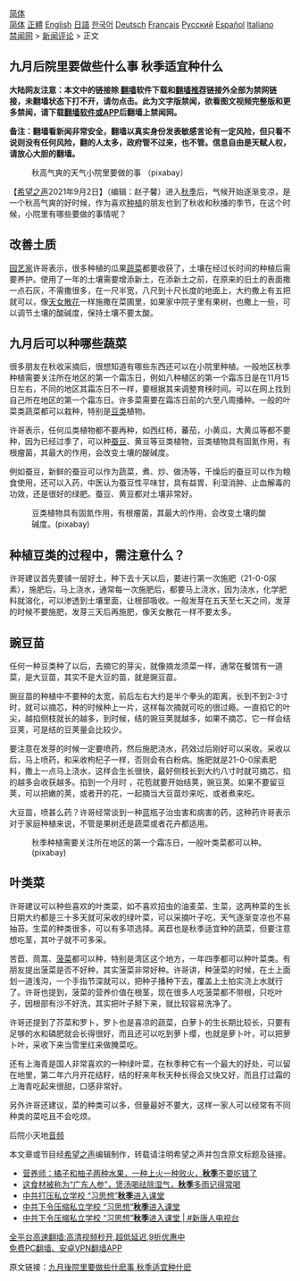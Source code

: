  <!-- 面包屑导航 --> <div class="breadcrumb"><!-- GTranslate: https://gtranslate.io/ -->  <div class="switcher notranslate">  <div class="selected">  <a href="#" onclick="return false;"> 简体</a>  </div>  <div class="option">  <a href="https://www.bannedbook.org" onclick="doGTranslate('zh-CN|zh-CN');jQuery('div.switcher div.selected a').html(jQuery(this).html());return false;" title="简体中文" class="nturl selected"> 简体</a>  <a href="https://www.bannedbook.org/zh-tw/" onclick="doGTranslate('zh-CN|zh-TW');jQuery('div.switcher div.selected a').html(jQuery(this).html());return false;" title="繁體中文" class="nturl"> 正體</a>  <a href="https://www.bannedbook.org/en/" onclick="doGTranslate('zh-CN|en');jQuery('div.switcher div.selected a').html(jQuery(this).html());return false;" title="English" class="nturl"> English</a>  <a href="https://www.bannedbook.org/ja/" onclick="doGTranslate('zh-CN|ja');jQuery('div.switcher div.selected a').html(jQuery(this).html());return false;" title="日本語" class="nturl"> 日語</a>  <a href="https://www.bannedbook.org/ko/" onclick="doGTranslate('zh-CN|ko');jQuery('div.switcher div.selected a').html(jQuery(this).html());return false;" title="한국어" class="nturl"> 한국어</a>  <a href="https://www.bannedbook.org/de/" onclick="doGTranslate('zh-CN|de');jQuery('div.switcher div.selected a').html(jQuery(this).html());return false;" title="Deutsch" class="nturl"> Deutsch</a>  <a href="https://www.bannedbook.org/fr/" onclick="doGTranslate('zh-CN|fr');jQuery('div.switcher div.selected a').html(jQuery(this).html());return false;" title="Français" class="nturl"> Français</a>  <a href="https://www.bannedbook.org/ru/" onclick="doGTranslate('zh-CN|ru');jQuery('div.switcher div.selected a').html(jQuery(this).html());return false;" title="Русский" class="nturl"> Русский</a>  <a href="https://www.bannedbook.org/es/" onclick="doGTranslate('zh-CN|es');jQuery('div.switcher div.selected a').html(jQuery(this).html());return false;" title="Español" class="nturl"> Español</a>  <a href="https://www.bannedbook.org/it/" onclick="doGTranslate('zh-CN|it');jQuery('div.switcher div.selected a').html(jQuery(this).html());return false;" title="Italiano" class="nturl"> Italiano</a>  </div>  </div>      <div class='breadcrumb-sub'><!-- Breadcrumb NavXT 6.3.0 --> <a href="https://www.bannedbook.org/" class="home">禁闻网</a> &gt; <a href="https://www.bannedbook.org/bnews/comments/" class="category">新闻评论</a> &gt; 正文</div></div><h2>九月后院里要做些什么事 秋季适宜种什么</h2> <p class="notice"><b>大陆网友注意：本文中的链接除 <a href="https://github.com/bannedbook/fanqiang" >翻墙</a>软件下载和<a href="https://github.com/killgcd/justmysocks/blob/master/README.md">翻墙推荐</a>链接外全部为禁网链接，未翻墙状态下打不开，请勿点击。此为文字版禁闻，欲看图文视频完整版和更多禁闻，请下载<a href="https://github.com/bannedbook/fanqiang">翻墙软件或APP</a>后翻墙上禁闻网。</p><p>备注：翻墙看新闻非常安全，翻墙以真实身份发表敏感言论有一定风险，但只看不说则没有任何风险，翻的人太多，政府管不过来，也不管。信息自由是天赋人权，请放心大胆的翻墙。</b></p>  <div class="entry"> <figure> <p><figcaption>秋高气爽的天气小院里要做的事 （pixabay）</figcaption></figure> <p>【<span class='wp_keywordlink_affiliate'><a href="https://www.soundofhope.org" title="希望之声" target="_blank">希望之声</a></span>2021年9月2日】（编辑：赵子馨）进入<a href="https://www.bannedbook.org/bnews/tag/%E7%A7%8B%E5%AD%A3/" class="st_tag internal_tag" rel="tag" title="标签 秋季 下的日志">秋季</a>后，气候开始逐渐变凉，是一个秋高气爽的好时候，作为喜欢<a href="https://www.bannedbook.org/bnews/tag/%E7%A7%8D%E6%A4%8D/" class="st_tag internal_tag" rel="tag" title="标签 种植 下的日志">种植</a>的朋友也到了秋收和秋播的季节，在这个时候，小院里有哪些要做的事情呢？</p> <h2><strong>改善土质</strong></h2> <p><a href="https://www.bannedbook.org/bnews/tag/%e5%9b%ad%e8%89%ba%e5%ae%b6/" class="st_tag internal_tag" rel="tag" title="标签 园艺家 下的日志">园艺家</a>许哥表示，很多种植的瓜果<a href="https://www.bannedbook.org/bnews/tag/%e8%94%ac%e8%8f%9c/" class="st_tag internal_tag" rel="tag" title="标签 蔬菜 下的日志">蔬菜</a>都要收获了，土壤在经过长时间的种植后需要养护。使用了一年的土壤需要增添新土，在添新土之前，在原来的旧土的表面撒一点石灰，不需撒很多，在一尺半宽，八尺到十尺长度的地面上，大约撒上有五把就可以，像<a href="https://www.bannedbook.org/bnews/tag/%e5%a4%a9%e5%a5%b3%e6%95%a3%e8%8a%b1/" class="st_tag internal_tag" rel="tag" title="标签 天女散花 下的日志">天女散花</a>一样施撒在菜圃里，如果家中院子里有果树，也撒上一些，可以调节土壤的酸碱度，保持土壤不要太酸。</p> <h2><strong>九月后可以种哪些蔬菜</strong></h2> <p>很多朋友在秋收采摘后，很想知道有哪些东西还可以在小院里种植。一般地区秋季种植需要关注所在地区的第一个霜冻日，例如八种植区的第一个霜冻日是在11月15日左右，不同的地区其霜冻日不一样，要根据其来调整育秧时间。可以在网上找到自己所在地区的第一个霜冻日。许多菜需要在霜冻日前的六至八周播种。一般的叶菜类蔬菜都可以栽种，特别是<a href="https://www.bannedbook.org/bnews/tag/%E8%B1%86%E7%B1%BB/" class="st_tag internal_tag" rel="tag" title="标签 豆类 下的日志">豆类</a>植物。</p> <p>许哥表示，任何瓜类植物都不要再种，如西红柿，蕃茄，小黄瓜，大黄瓜等都不要种，因为已经过季了，可以种<a href="https://www.bannedbook.org/bnews/tag/%e8%9a%95%e8%b1%86/" class="st_tag internal_tag" rel="tag" title="标签 蚕豆 下的日志">蚕豆</a>、黄豆等豆类植物，豆类植物具有固氮作用，有根瘤菌，其最大的作用，会改变土壤的酸碱度。</p>  <p>例如蚕豆，新鲜的蚕豆可以作为蔬菜，煮、炒、做汤等，干燥后的蚕豆可以作为粮食使用，还可以入药，中医认为蚕豆性平味甘，具有益胃、利湿消肿、止血解毒的功效，还是很好的绿肥。蚕豆、黄豆都对土壤非常好。</p> <figure><figcaption>豆类植物具有固氮作用，有根瘤菌，其最大的作用，会改变土壤的酸碱度。(pixabay)</figcaption></figure> <h2><strong>种植豆类的过程中，需注意什么？</strong></h2> <p>许哥建议首先要铺一层好土，种下去十天以后，要进行第一次施肥（21-0-0尿素），施肥后，马上浇水，通常每一次施肥后，都要马上浇水，因为浇水，化学肥料就溶化，可以渗透到土壤里面，让根部吸收。一般发芽在五天至七天之间，发芽的时候不要施肥，发芽三天后再施肥，像天女散花一样不要太多。</p> <h2><strong>豌豆苗</strong></h2> <p>任何一种豆类种了以后，去摘它的芽尖，就像摘龙须菜一样，通常在餐馆有一道菜，是大豆苗，其实不是大豆的苗，就是豌豆苗。</p> <p>豌豆苗的种植中不要种的太宽，前后左右大约是半个拳头的距离，长到不到2-3寸时，就可以摘芯，种的时候种上一片，这样每次摘就可吃的很过瘾。一直掐它的叶尖，越掐侧枝就长的越多，到时候，结的豌豆荚就越多，如果不摘芯，它一样会结豆荚，可是结的豆荚量会比较少。</p>  <p>要注意在发芽的时候一定要喷药，然后施肥浇水，药效过后刚好可以采收。采收以后，马上喷药，和采收枸杞子一样，否则会有白粉病。施肥就是21-0-0尿素肥料，撒上一点马上浇水，这样会生长很快，最好侧枝长到大约八寸时就可摘芯，掐的越多会收获越多。掐到一个月时 ，花苞就要开始结荚，豌豆荚。如果不要留豆荚，可以把嫩的荚，或者开的花，一起摘当大豆苗炒来吃，或者煮来吃。</p> <p>大豆苗，喷甚么药？许哥经常谈到一种蓝瓶子治虫害和病害的药，这种药许哥表示对于家庭种植来说，不管是果树还是蔬菜或者花卉都适用。</p> <figure><figcaption>秋季种植需要关注所在地区的第一个霜冻日，一般叶类菜都可以种。(pixabay)</figcaption></figure> <h2><strong>叶类菜</strong></h2> <p>许哥建议可以种些喜欢的叶类菜，如不喜欢招虫的油麦菜、生菜，这两种菜的生长日期大约都是三十多天就可采收的绿叶菜，可以采摘叶子吃，天气逐渐变凉也不易抽苔。生菜的种类很多，可以有多项选择。莴苣也是秋季适宜种的蔬菜，但要注意想吃茎，其叶子就不可多采。</p> <p>苦苣、茼蒿、<a href="https://www.bannedbook.org/bnews/tag/%e8%8f%a0%e8%8f%9c/" class="st_tag internal_tag" rel="tag" title="标签 菠菜 下的日志">菠菜</a>都可以种，特别是湾区这个地方，一年四季都可以种叶菜类。有朋友提出菠菜是否不好种，其实菠菜非常好种。许哥讲，种菠菜的时候，在土上面划一道浅沟，一个手指节深就可以，把种子播种下去，覆盖上土拍实浇上水就行了。许哥也提到，菠菜的营养价值在根茎，现在很多人吃菠菜都不带根，只吃叶子，因根部有沙不好洗，其实把叶子掰下来，就比较容易洗净了。</p>  <p>许哥还提到了芥菜和罗卜，罗卜也是喜凉的蔬菜，白萝卜的生长期比较长，只要有足够的水和磷肥就会长得很好，而且还可以吃到萝卜缨，也就是萝卜叶，可以把萝卜叶，采收下来当雪里红来做腌菜吃。</p> <p>还有上海青是国人非常喜欢的一种绿叶菜，在秋季种它有一个最大的好处，可以留在地里，第二年六月开花结籽，结的籽来年秋天种长得会又快又好，而且打过霜的上海青吃起来很甜，口感非常好。</p> <p>另外许哥还建议，菜的种类可以多，但量最好不要大，这样一家人可以经常有不同种类的菜吃且不会吃烦。</p> <p>后院小天地<a href="http://sfshow.bayvoice.net/gb/talkshow/gardening/2019/08/28/82674.htm%e5%85%a5%e7%a7%8b%e5%90%8e%e9%80%82%e5%90%88%e7%a7%8d%e6%a4%8d%e4%bb%80%e4%b9%88%e8%94%ac%e8%8f%9c%ef%bc%9f.html">音频</a></p>  <p>本文章或节目经<a href="https://www.bannedbook.org/bnews/tag/%e5%b8%8c%e6%9c%9b%e4%b9%8b%e5%a3%b0/" class="st_tag internal_tag" rel="tag" title="标签 希望之声 下的日志">希望之声</a>编辑制作，转载请注明希望之声并包含原文标题及链接。 </p> <ul class='op-related-articles' title='相关阅读'> <li><a href='https://www.bannedbook.org/bnews/health/20210830/1615778.html' target='_blank'>营养师：橘子和柚子两种水果，一种上火一种败火，<b>秋季</b>不要吃错了</a></li> <li><a href='https://www.bannedbook.org/bnews/lifebaike/20210827/1614338.html' target='_blank'>这食材被称为“广东人参”，煲汤喝祛除湿气，<b>秋季</b>多雨记得常喝</a></li> <li><a href='https://www.bannedbook.org/bnews/taiwannews/20210827/1614162.html' target='_blank'>中共打压私立学校 “习思想”<b>秋季</b>进入课堂</a></li> <li><a href='https://www.bannedbook.org/bnews/comments/20210826/1613627.html' target='_blank'>中共下令压缩私立学校 “习思想”<b>秋季</b>进入课堂</a></li> <li><a href='https://www.bannedbook.org/bnews/bannedvideo/20210826/1613399.html' target='_blank'>中共下令压缩私立学校 “习思想”<b>秋季</b>进入课堂 | #新唐人电视台</a></li> </ul> <p class="texttj"> <a href="https://github.com/bannedbook/fanqiang/wiki/V2ray%E6%9C%BA%E5%9C%BA" target="_blank">全平台高速翻墙:高清视频秒开,超低延迟,9折优惠中</a><br/> <a href="https://github.com/bannedbook/fanqiang/wiki/%E7%A6%81%E9%97%BB%E7%BD%91%E5%AE%89%E5%8D%93%E7%BF%BB%E5%A2%99%E6%96%B0%E9%97%BBAPP" target="_blank">免费PC翻墙、安卓VPN翻墙APP</a></p><p>原文链接：<a class="src_link"  href="https://www.soundofhope.org/post/540878" target="_blank">九月後院里要做些什麽事 秋季适宜种什麽</a></p><a name='sharetosocial'></a>  <div style="margin-bottom:5px;padding-bottom:5px;clear:both"> <div id="archive-pix-1" class="banner-ads"> <!-- AuctionX Display platform tag START --> <div id="26318x728x90x621x_ADSLOT2" clicktrack="%%CLICK_URL_ESC%%"></div> <!-- AuctionX Display platform tag END --> </div> <div id="archive-pix-2" class="banner-ads"> <!-- AuctionX Display platform tag START --> <div id="26315x300x250x621x_ADSLOT2" clicktrack="%%CLICK_URL_ESC%%"></div> <!-- AuctionX Display platform tag END --> </div> </div>  <div id="archive-pix-1" class="banner-ads"> <!-- AuctionX Display platform tag START --> <div id="26318x728x90x621x_ADSLOT3" clicktrack="%%CLICK_URL_ESC%%"></div> <!-- AuctionX Display platform tag END --> </div> </div><!--END ENTRY--> 